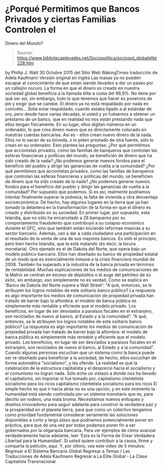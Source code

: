 # ¿Porqué Permitimos que Bancos Privados y ciertas Familias Controlen el 
Dinero del Mundo?

> Source: https://www.bibliotecapleyades.net/Sociopolitica/sociopol_globalelite228.htm

by Phillip J. Watt 30 Octubre 2015 del Sitio Web WakingTimes
traducción de Adela Kaufmann Versión original en ingles
Las masas ya no pueden escapar al conocimiento de que están siendo llevados a dar un paseo por un callejón oscuro.
La forma en que el dinero es creado en nuestra sociedad global beneficia a la llamada élite a costa del 99,9%. No tiene por qué ser así, sin embargo, todo lo que tenemos que hacer es ponernos de pie y exigir que se cambie.
El dinero ya no está respaldado por nada en concreto...
Solía estar respaldado, cuando estaba ligado a al estándar de oro, pero desde hace varias décadas, si usted y yo fuésemos a obtener un préstamo de un banco, que en realidad no nos están prestando nada que ellos tengan físicamente.
En su lugar, ellos digitan números en un ordenador, lo que crea dinero nuevo que es directamente colocado en nuestras cuentas bancarias. Así es - ellos crean nuevo dinero de la nada.
Ellos no lo sacan de su bóveda, o lo piden prestado de otra fuente, sólo lo crean en su ordenador.
Esto plantea las preguntas:
¿Por qué permitimos que accionistas privados, como las familias de banqueros que controlan las esferas financieras y políticas del mundo, se beneficien de dinero que ha sido creado de la nada? ¿No podemos generar nuevos fondos para el beneficio del pueblo y dirigir las ganancias de vuelta a la comunidad?
¿Por qué permitimos que accionistas privados, como las familias de banqueros que controlan las esferas financieras y políticas del mundo, se beneficien de dinero que ha sido creado de la nada?
¿No podemos generar nuevos fondos para el beneficio del pueblo y dirigir las ganancias de vuelta a la comunidad?
Por supuesto que podemos.
Si es así, realmente podríamos intentar finalmente superar la pobreza, la falta de vivienda y otra desventaja socioeconómica. De hecho, hay algunos lugares en la tierra que ya han tomado la delantera en la transformación de la forma en que el dinero es creado y distribuido en su sociedad.
En primer lugar, por supuesto, está Islandia, que no sólo ha encarcelado a 26 banqueros por su comportamiento fraudulento que contribuyó a su colapso económico durante el GFC, sino que también están iniciando reformas masivas a su sector bancario.
Además, van a dar a cada ciudadano una participación en el resultado de la venta de una de sus mayores bancos.
Es sólo el principio, pero bien hecho Islandia, que la está matando (es decir, la locura monetaria).
Otro ejemplo es el de Dakota del Norte, que opera bajo un modelo público-bancario.
Ellos han diseñado su banco de propiedad estatal de un modo que es esencialmente inmune a la crisis financiera mundial de 2008. También ha superado a la industria de la banca privada en términos de rentabilidad.
Muchas explicaciones de los medios de comunicaciones de la Matrix se centran en exceso de depósitos o el auge del petróleo de su éxito, sin embargo, eso simplemente no es verdad.
Como se explica en 'Banco de Dakota del Norte supera a Wall Street':
"A qué, entonces, se le atribuyen los logros notables de este solitario banco público? La respuesta es algo importante los medios de comunicación de propiedad privada han tratado de barrer bajo la alfombra: el modelo de banca pública es simplemente más rentable y eficiente que el modelo privado. Los beneficios, en lugar de ser desviados a paraísos fiscales en el extranjero, son reciclados de nuevo al banco, al Estado y a la comunidad".
"A qué, entonces, se le atribuyen los logros notables de este solitario banco público?
La respuesta es algo importante los medios de comunicación de propiedad privada han tratado de barrer bajo la alfombra: el modelo de banca pública es simplemente más rentable y eficiente que el modelo privado.
Los beneficios, en lugar de ser desviados a paraísos fiscales en el extranjero, son reciclados de nuevo al banco, al Estado y a la comunidad".
Cuando algunas personas escuchan que un sistema como la banca puede ser re-diseñado para beneficiar a la sociedad, de hecho, ellos escuchan de forma automática "socialismo", y les ofende.
La realidad es que la celebración de la estructura capitalista y el desprecio hacia el socialismo y el comunismo no logran nada.
Sólo eche un vistazo a donde nos ha llevado el capitalismo, sin importar si fue tomado por,
capitalismo clientelista socialismo para los ricos
capitalismo clientelista
socialismo para los ricos
El simple hecho es que ir hacia atrás no es una opción, y en este momento la humanidad está siendo controlada por un sistema monetario que es, para decirlo sin rodeos, una mala broma.
Necesitamos nuevos enfoques y diseños innovadores para seguir adelante para construir la verdadera paz y la prosperidad en el planeta tierra, para que como un colectivo tengamos como prioridad fundamental considerar seriamente las soluciones disponibles a corto y largo plazo que podríamos potencialmente poner en práctica, para que de una vez por todas podamos poner fin a ser gobernados por la oligarquía bancaria.
Para ver ejemplos de cómo avanzar verdaderamente hacia adelante, leer 'Esta es la Forma de Crear Verdadera Libertad para la Humanidad'.
Si usted quiere contribuir a la causa, firme y comparta la petición, aquí.
Y, por último, vea este video de 5 minutos:
Regresar a El Sistema Bancario Global
Regresar a Temas / Las Traducciones de Adela Kaufmann
Regresar a La Elite Global - La Clase Capitalista Transnacional

